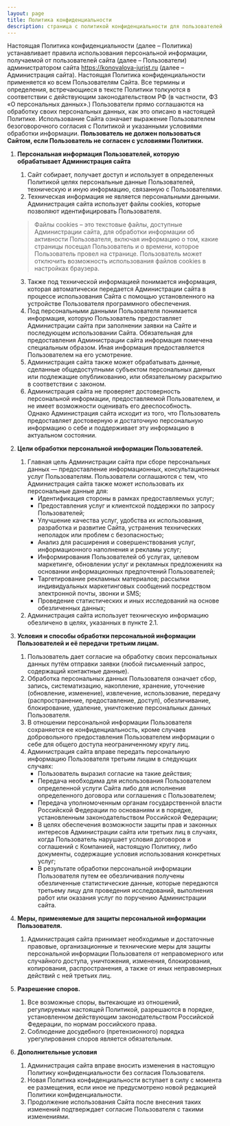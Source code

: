 ```yaml
---
layout: page
title: Политика конфиденциальности
description: страница с политикой конфиденциальности для пользователей данного сайта
---
```


Настоящая Политика конфиденциальности (далее – Политика) устанавливает правила использования персональной информации, 
получаемой от пользователей сайта (далее – Пользователи) администратором сайта 
https://konovalova-jurist.ru  (далее – Администрация сайта). 
Настоящая Политика конфиденциальности применяется ко всем Пользователям Сайта. 
Все термины и определения, встречающиеся в тексте Политики толкуются в соответствии с действующим законодательством РФ 
(в частности, ФЗ «О персональных данных».) Пользователи прямо соглашаются на обработку своих персональных данных, 
как это описано в настоящей Политике. Использование Сайта означает выражение Пользователем безоговорочного согласия 
с Политикой и указанными условиями обработки информации. **Пользователь не должен пользоваться Сайтом, если Пользователь не согласен с условиями Политики.**  
1. **Персональная информация Пользователей, которую обрабатывает Администрация сайта**
   1. Сайт собирает, получает доступ и использует в определенных Политикой целях персональные данные Пользователей, техническую и иную информацию, связанную с Пользователями.    
   2. Техническая информация не является персональными данными. Администрация сайта использует файлы cookies, которые позволяют идентифицировать Пользователя.  
    >    Файлы cookies – это текстовые файлы, доступные Администрации сайта, для обработки информации об активности Пользователя, включая информацию о том, какие страницы посещал Пользователь и о времени, которое Пользователь провел на странице. Пользователь может отключить возможность использования файлов cookies в настройках браузера.

   3. Также под технической информацией понимается информация, которая автоматически передается Администрации сайта в процессе использования Сайта с помощью установленного на устройстве Пользователя программного обеспечения.  
   4. Под персональными данными Пользователя понимается информация, которую Пользователь предоставляет Администрации сайта при заполнении заявки на Сайте и последующем использовании Сайта. Обязательная для предоставления 
      Администрации сайта информация помечена специальным образом. Иная информация предоставляется Пользователем на его усмотрение.  
   5. Администрация сайта также может обрабатывать данные, сделанные общедоступными субъектом персональных данных или подлежащие опубликованию, или обязательному раскрытию в соответствии с законом.    
   6. Администрация сайта не проверяет достоверность персональной информации, предоставляемой Пользователем, и не имеет возможности оценивать его дееспособность.   
      Однако Администрация сайта исходит из того, что Пользователь предоставляет достоверную и достаточную персональную информацию о себе и поддерживает эту информацию в актуальном состоянии.    
2. **Цели обработки персональной информации Пользователей.**
   1. Главная цель Администрации сайта при сборе персональных данных — предоставление информационных, консультационных услуг Пользователям. 
   Пользователи соглашаются с тем, что Администрация сайта также может использовать их персональные данные для:
      - Идентификация стороны в рамках предоставляемых услуг;  
      - Предоставления услуг и клиентской поддержки по запросу Пользователей;  
      - Улучшение качества услуг, удобства их использования, разработка и развитие Сайта, устранения технических неполадок или проблем с безопасностью;  
      - Анализ для расширения и совершенствования услуг, информационного наполнения и рекламы услуг;  
      - Информирования Пользователей об услугах, целевом маркетинге, обновлении услуг и рекламных предложениях на основании информационных предпочтений Пользователей;  
      - Таргетирование рекламных материалов; рассылки индивидуальных маркетинговых сообщений посредством электронной почты, звонки и SMS;  
      - Проведение статистических и иных исследований на основе обезличенных данных;
   2. Администрация сайта использует техническую информацию обезличено в целях, указанных в пункте 2.1.  
3. **Условия и способы обработки персональной информации Пользователей и её передачи третьим лицам.** 
   1. Пользователь дает согласие на обработку своих персональных данных путём отправки заявки (любой письменный запрос, содержащий контактные данные).  
   2. Обработка персональных данных Пользователя означает сбор, запись, систематизацию, накопление, хранение, уточнение (обновление, изменение), извлечение,
   использование, передачу (распространение, предоставление, доступ), обезличивание, блокирование, удаление, уничтожение персональных данных Пользователя.  
   3. В отношении персональной информации Пользователя сохраняется ее конфиденциальность, кроме случаев добровольного предоставления Пользователем информации 
   о себе для общего доступа неограниченному кругу лиц. 
   4. Администрация сайта вправе передать персональную информацию Пользователя третьим лицам в следующих случаях:
      - Пользователь выразил согласие на такие действия;  
      - Передача необходима для использования Пользователем определенной услуги Сайта либо для исполнения 
        определенного договора или соглашения с Пользователем;  
      - Передача уполномоченным органам государственной власти Российской Федерации по основаниям и в порядке, 
        установленным законодательством Российской Федерации;  
      - В целях обеспечения возможности защиты прав и законных интересов Администрации сайта или третьих лиц 
        в случаях, когда Пользователь нарушает условия договоров и соглашений с Компанией, настоящую Политику, 
        либо документы, содержащие условия использования конкретных услуг;  
      - В результате обработки персональной информации Пользователя путем ее обезличивания получены обезличенные 
        статистические данные, которые передаются третьему лицу для проведения исследований, выполнения работ или оказания услуг 
        по поручению Администрации сайта.  
4. **Меры, применяемые для защиты персональной информации Пользователя.**   
   1. Администрация сайта принимает необходимые и достаточные правовые, организационные и технические меры 
      для защиты персональной информации Пользователя от неправомерного или случайного доступа, уничтожения, изменения, 
      блокирования, копирования, распространения, а также от иных неправомерных действий с ней третьих лиц. 
5. **Разрешение споров.** 
   1. Все возможные споры, вытекающие из отношений, регулируемых настоящей Политикой, разрешаются в порядке, 
      установленном действующим законодательством Российской Федерации, по нормам российского права.  
   2. Соблюдение досудебного (претензионного) порядка урегулирования споров является обязательным.  
6. **Дополнительные условия** 
   1. Администрация сайта вправе вносить изменения в настоящую Политику конфиденциальности без согласия Пользователя.
   2. Новая Политика конфиденциальности вступает в силу с момента ее размещения, если иное не предусмотрено новой редакцией Политики конфиденциальности.
   3. Продолжение использования Сайта после внесения таких изменений подтверждает согласие Пользователя с такими изменениями.